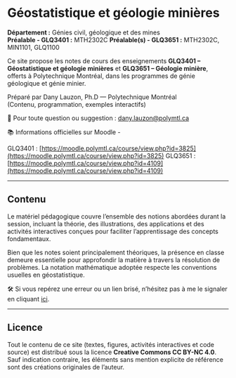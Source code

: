 # Géostatistique et géologie minières

**Département :** Génies civil, géologique et des mines  
**Préalable - GLQ3401 :** MTH2302C
**Préalable(s) - GLQ3651 :** MTH2302C, MIN1101, GLQ1100  

Ce site propose les notes de cours des enseignements **GLQ3401 – Géostatistique et géologie minières** et **GLQ3651 – Géologie minière**, offerts à Polytechnique Montréal, dans les programmes de génie géologique et génie minier.

Préparé par Dany Lauzon, Ph.D — Polytechnique Montréal  
(Contenu, programmation, exemples interactifs)

📧 Pour toute question ou suggestion : [dany.lauzon@polymtl.ca](mailto:dany.lauzon@polymtl.ca)  

📚 Informations officielles sur Moodle - 

GLQ3401 : [https://moodle.polymtl.ca/course/view.php?id=3825](https://moodle.polymtl.ca/course/view.php?id=3825)
GLQ3651 : [https://moodle.polymtl.ca/course/view.php?id=4109](https://moodle.polymtl.ca/course/view.php?id=4109)

---

## Contenu

Le matériel pédagogique couvre l’ensemble des notions abordées durant la session, incluant la théorie, des illustrations, des applications et des activités interactives conçues pour faciliter l’apprentissage des concepts fondamentaux.

Bien que les notes soient principalement théoriques, la présence en classe demeure essentielle pour approfondir la matière à travers la résolution de problèmes. La notation mathématique adoptée respecte les conventions usuelles en géostatistique.

🛠️ Si vous repérez une erreur ou un lien brisé, n’hésitez pas à me le signaler en cliquant [ici](mailto:dany.lauzon@polymtl.ca).


---

## Licence

Tout le contenu de ce site (textes, figures, activités interactives et code source) est distribué sous la licence **Creative Commons CC BY-NC 4.0**.  
Sauf indication contraire, les éléments sans mention explicite de référence sont des créations originales de l’auteur.
